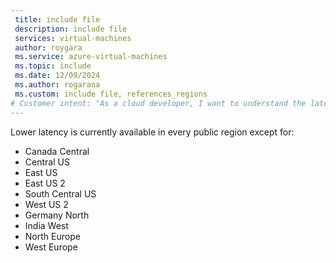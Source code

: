 ```yaml
---
 title: include file
 description: include file
 services: virtual-machines
 author: roygara
 ms.service: azure-virtual-machines
 ms.topic: include
 ms.date: 12/09/2024
 ms.author: rogarana
 ms.custom: include file, references_regions
# Customer intent: "As a cloud developer, I want to understand the latency availability across different public regions, so that I can optimize my virtual machine deployment for better performance."
---
```


Lower latency is currently available in every public region except for:

- Canada Central
- Central US
- East US
- East US 2
- South Central US
- West US 2
- Germany North
- India West
- North Europe
- West Europe